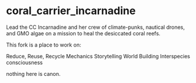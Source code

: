 # coral_carrier_incarnadine
Lead the CC Incarnadine and her crew of climate-punks, nautical drones, and GMO algae on a mission to heal the desiccated coral reefs.

This fork is a place to work on:

Reduce, Reuse, Recycle Mechanics
Storytelling
World Building
Interspecies consciousness

nothing here is canon.
